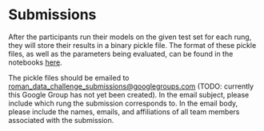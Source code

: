 # Submissions

After the participants run their models on the given test set for each rung, they will store their results in a binary pickle file. The format of these pickle files, as well as the parameters being evaluated, can be found in the notebooks [here](https://github.com/ahuang314/Roman_Data_Challenge/tree/main/Notebooks).

The pickle files should be emailed to roman_data_challenge_submissions@googlegroups.com (TODO: currently this Google Group has not yet been created). In the email subject, please include which rung the submission corresponds to. In the email body, please include the names, emails, and affiliations of all team members associated with the submission.